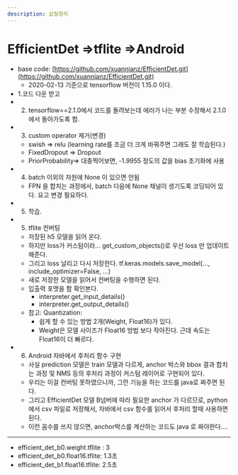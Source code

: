 ```yaml
---
description: 삽질정리
---
```


# EfficientDet =&gt;tflite =&gt;Android

* base code: [https://github.com/xuannianz/EfficientDet.git](https://github.com/xuannianz/EfficientDet.git)
  * 2020-02-13 기준으로 tensorflow 버전이 1.15.0 이다.
* 1.코드 다운 받고
* 2. tensorflow==2.1.0에서 코드를 돌려보는데 에러가 나는 부분 수정해서 2.1.0에서 돌아가도록 함.
* 3. custom operator 제거\(변경\)
  * swish =&gt; relu \(learning rate를 조금 더 크게 바꿔주면 그래도 잘 학습된다.\)
  * FixedDropout =&gt; Dropout
  * PriorProbability=&gt; 대충찍어보면, -1.9955 정도의 값을 bias 초기화에 사용
* 4. batch 이외의 차원에 None 이 있으면 안됨
  * FPN 을 합치는 과정에서, batch 다음에 None 채널이 생기도록 코딩되어 있다.  요고 변경 필요하다.
* 5. 학습.
* 5. tflite 컨버팅
  * 저장된 h5 모델을 읽어 온다.
  * 하지만 loss가 커스텀이라...   get\_custom\_objects\(\)로 우선 loss 만 업데이트 해준다.
  * 그리고 loss 날리고 다시 저장한다. tf.keras.models.save\_model\(..., include\_optimizer=False, ...\)
  * 새로 저장한 모델을 읽어서 컨버팅을 수행하면 된다.
  * 입출력 포맷을 함 확인본다.
    * interpreter.get\_input\_details\(\)
    * interpreter.get\_output\_details\(\)
  * 참고: Quantization:
    * 쉽게 할 수 있는 방법 2개\(Weight, Float16\)가 있다.
    * Weight은 모델 사이즈가 Float16 방법 보다 작아진다. 근데 속도는 Float16이 더 빠르다.
* 6. Android 자바에서 후처리 함수 구현
  * 사실 prediction 모델은 train 모델과 다르게,  anchor 박스와 bbox 결과 합치는 과정 및 NMS 등의 후처리 과정이 커스텀 레이어로 구현되어 있다.
  * 우리는 이걸 컨버팅 못하였으니까, 그런 기능을 하는 코드를 java로 짜주면 된다.
  * 그리고 EfficientDet 모델 B넘버에 따라 필요한 anchor 가 다르므로, python에서 csv 파일로 저장해서, 자바에서 csv 함수를 읽어서 후처리 할때 사용하면 된다.
  * 이런 꼼수를 쓰지 않으면, anchor박스를 계산하는 코드도 java 로 짜야한다....

---------

* efficient\_det\_b0.weight.tflite : 3
* efficient\_det\_b0.float16.tflite: 1.3초
* efficient\_det\_b1.float16.tflite: 2.5초

